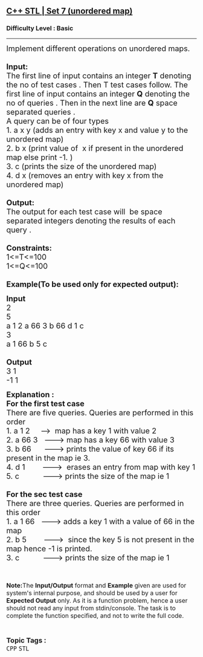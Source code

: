 <h2><a href="https://practice.geeksforgeeks.org/problems/c-stl-set-7-unordered-map/1?page=1&category=STL&sortBy=accuracy">C++ STL | Set 7 (unordered map)</a></h2><h3>Difficulty Level : Basic</h3><hr><div class="problems_problem_content__Xm_eO"><p><span style="font-size:20px">Implement different operations on unordered maps.<br>
<br>
<strong>Input:</strong><br>
The first line of input contains an integer <strong>T</strong> denoting the no of test cases . Then T test cases follow. The first line of input contains an integer <strong>Q</strong> denoting the no of queries . Then in the next line are <strong>Q</strong>&nbsp;space separated queries .<br>
A query can be of four&nbsp;types&nbsp;<br>
1. a x y&nbsp;(adds an entry&nbsp;with key x and value&nbsp;y to the unordered map)<br>
2. b x (print value of &nbsp;x if&nbsp;present in the unordered map else print -1.&nbsp;)<br>
3. c (prints the size of the unordered map)<br>
4. d x (removes an entry&nbsp;with key x from the unordered&nbsp;map)<br>
<br>
<strong>Output:</strong><br>
The output for each test case will&nbsp;&nbsp;be space separated integers denoting the results of each query .&nbsp;<br>
<br>
<strong>Constraints:</strong><br>
1&lt;=T&lt;=100<br>
1&lt;=Q&lt;=100<br>
<br>
<strong>Example(To be used only for expected output):</strong></span></p>

<p><span style="font-size:20px"><strong>Input</strong><br>
2<br>
5<br>
a 1 2 a 66 3 b 66 d 1&nbsp;c<br>
3<br>
a 1 66 b 5 c<br>
<br>
<strong>Output</strong><br>
3 1<br>
-1 1</span></p>

<p><span style="font-size:20px"><strong>Explanation :<br>
For the first test case</strong><br>
There are five&nbsp;queries.&nbsp;Queries&nbsp;are&nbsp;performed in this order<br>
1. a 1 2 &nbsp; &nbsp; --&gt; &nbsp;map has a key 1 with value 2&nbsp;<br>
2. a 66 3 &nbsp; ---&gt;&nbsp;map has a key 66 with value 3<br>
3. b 66 &nbsp; &nbsp; &nbsp;---&gt; prints the value of key 66 if its present in the map ie 3.<br>
4. d 1&nbsp; &nbsp; &nbsp; &nbsp; ---&gt; &nbsp;erases an entry from map with key 1<br>
5. c &nbsp; &nbsp; &nbsp; &nbsp; &nbsp; ---&gt; prints the size of the map ie 1<br>
<br>
<strong>For the sec test case&nbsp;</strong><br>
There are three&nbsp;queries.&nbsp;Queries&nbsp;are&nbsp;performed in this order<br>
1. a 1 66 &nbsp; ---&gt; adds a key 1 with a value of 66 in the map<br>
2. b 5 &nbsp; &nbsp; &nbsp; &nbsp;---&gt; &nbsp;since the key 5 is not present in the map hence -1 is printed.<br>
3. c &nbsp; &nbsp; &nbsp; &nbsp; &nbsp; ---&gt; prints the size of the map ie 1</span><br>
<br>
<br>
<br>
<span style="font-size:16px"><strong>Note:</strong>The <strong>Input/Output</strong> format and <strong>Example</strong> given are used for system's internal purpose, and should be used by a user for <strong>Expected Output</strong> only. As it is a function problem, hence a user should not read any input from stdin/console. The task is to complete the function specified, and not to write the full code.</span></p>
</div><br><p><span style=font-size:18px><strong>Topic Tags : </strong><br><code>CPP</code>&nbsp;<code>STL</code>&nbsp;
